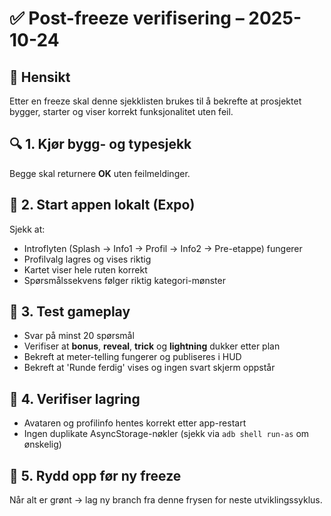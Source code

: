 # ✅ Post-freeze verifisering – 2025-10-24

## 🧩 Hensikt
Etter en freeze skal denne sjekklisten brukes til å bekrefte at prosjektet
bygger, starter og viser korrekt funksjonalitet uten feil.

## 🔍 1. Kjør bygg- og typesjekk

Begge skal returnere **OK** uten feilmeldinger.

## 🚀 2. Start appen lokalt (Expo)

Sjekk at:
- Introflyten (Splash → Info1 → Profil → Info2 → Pre-etappe) fungerer
- Profilvalg lagres og vises riktig
- Kartet viser hele ruten korrekt
- Spørsmålssekvens følger riktig kategori-mønster

## 📱 3. Test gameplay
- Svar på minst 20 spørsmål
- Verifiser at **bonus**, **reveal**, **trick** og **lightning** dukker etter plan
- Bekreft at meter-telling fungerer og publiseres i HUD
- Bekreft at 'Runde ferdig' vises og ingen svart skjerm oppstår

## 💾 4. Verifiser lagring
- Avataren og profilinfo hentes korrekt etter app-restart
- Ingen duplikate AsyncStorage-nøkler (sjekk via `adb shell run-as` om ønskelig)

## 🧹 5. Rydd opp før ny freeze


Når alt er grønt → lag ny branch fra denne frysen for neste utviklingssyklus.
